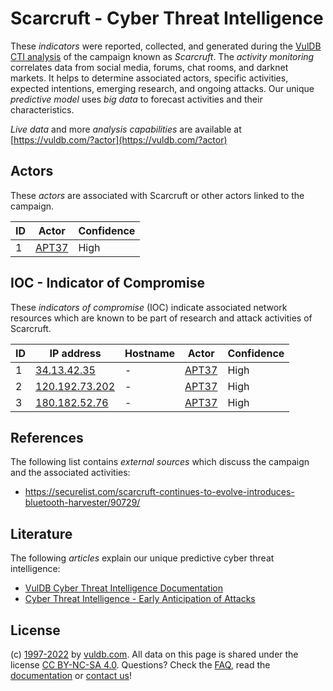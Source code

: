 # Scarcruft - Cyber Threat Intelligence

These _indicators_ were reported, collected, and generated during the [VulDB CTI analysis](https://vuldb.com/?kb.cti) of the campaign known as _Scarcruft_. The _activity monitoring_ correlates data from social media, forums, chat rooms, and darknet markets. It helps to determine associated actors, specific activities, expected intentions, emerging research, and ongoing attacks. Our unique _predictive model_ uses _big data_ to forecast activities and their characteristics.

_Live data_ and more _analysis capabilities_ are available at [https://vuldb.com/?actor](https://vuldb.com/?actor)

## Actors

These _actors_ are associated with Scarcruft or other actors linked to the campaign.

ID | Actor | Confidence
-- | ----- | ----------
1 | [APT37](https://vuldb.com/?actor.apt37) | High

## IOC - Indicator of Compromise

These _indicators of compromise_ (IOC) indicate associated network resources which are known to be part of research and attack activities of Scarcruft.

ID | IP address | Hostname | Actor | Confidence
-- | ---------- | -------- | ----- | ----------
1 | [34.13.42.35](https://vuldb.com/?ip.34.13.42.35) | - | [APT37](https://vuldb.com/?actor.apt37) | High
2 | [120.192.73.202](https://vuldb.com/?ip.120.192.73.202) | - | [APT37](https://vuldb.com/?actor.apt37) | High
3 | [180.182.52.76](https://vuldb.com/?ip.180.182.52.76) | - | [APT37](https://vuldb.com/?actor.apt37) | High

## References

The following list contains _external sources_ which discuss the campaign and the associated activities:

* https://securelist.com/scarcruft-continues-to-evolve-introduces-bluetooth-harvester/90729/

## Literature

The following _articles_ explain our unique predictive cyber threat intelligence:

* [VulDB Cyber Threat Intelligence Documentation](https://vuldb.com/?kb.cti)
* [Cyber Threat Intelligence - Early Anticipation of Attacks](https://www.scip.ch/en/?labs.20201022)

## License

(c) [1997-2022](https://vuldb.com/?kb.changelog) by [vuldb.com](https://vuldb.com/?kb.about). All data on this page is shared under the license [CC BY-NC-SA 4.0](https://creativecommons.org/licenses/by-nc-sa/4.0/). Questions? Check the [FAQ](https://vuldb.com/?kb.faq), read the [documentation](https://vuldb.com/?kb) or [contact us](https://vuldb.com/?contact)!
